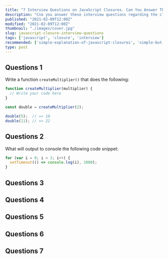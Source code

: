 ```yaml
---
title: "7 Interview Questions on JavaScript Closures. Can You Answer Them?"
description: "Cna you answer these interview questions regarding the closure concept in JavaScript?"
published: "2021-02-09T12:00Z"
modified: "2021-02-09T12:00Z"
thumbnail: "./images/cover.jpg"
slug: javascript-closure-interview-questions
tags: ['javascript', 'closure', 'interview']
recommended: ['simple-explanation-of-javascript-closures', 'simple-but-tricky-javascript-interview-questions']
type: post
---
```


## Questions 1

Write a function `createMultiplier()` that does the following:

```javascript
function createMultiplier(multiplier) {
  // Write your code here
}

const double = createMultiplier(2);

double(5);  // => 10
double(11); // => 22
```

## Questions 2

What will output to console the following code snippet:

```javascript
for (var i = 0; i < 3; i++) {
  setTimeout(() => console.log(i), 1000);
}
```

## Questions 3



## Questions 4
## Questions 5
## Questions 6
## Questions 7

